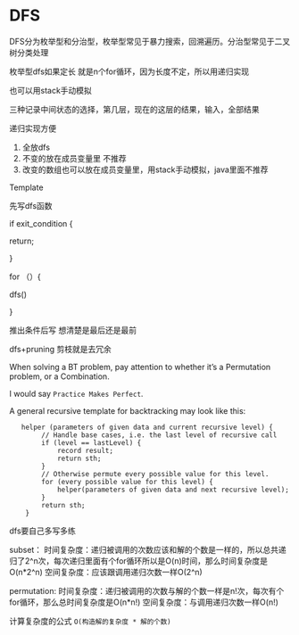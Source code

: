 # DFS

DFS分为枚举型和分治型，枚举型常见于暴力搜索，回溯遍历。分治型常见于二叉树分类处理



枚举型dfs如果定长 就是n个for循环，因为长度不定，所以用递归实现

也可以用stack手动模拟

三种记录中间状态的选择，第几层，现在的这层的结果，输入，全部结果

递归实现方便

1. 全放dfs
2. 不变的放在成员变量里 不推荐
3. 改变的数组也可以放在成员变量里，用stack手动模拟，java里面不推荐

Template



先写dfs函数

if exit_condition {

return;

}

for （）{

dfs()

}

 

推出条件后写 想清楚是最后还是最前



dfs+pruning 剪枝就是去冗余

When solving a BT problem, pay attention to whether it’s a Permutation problem, or a Combination.



I would say `Practice Makes Perfect`.

A general recursive template for backtracking may look like this:

```
   helper (parameters of given data and current recursive level) {
        // Handle base cases, i.e. the last level of recursive call
        if (level == lastLevel) {
            record result;
            return sth;
        }
        // Otherwise permute every possible value for this level.
        for (every possible value for this level) {
            helper(parameters of given data and next recursive level);
        }
        return sth;
    }
```
dfs要自己多写多练

subset：
时间复杂度：递归被调用的次数应该和解的个数是一样的，所以总共递归了2^n次，每次递归里面有个for循环所以是O(n)时间，那么时间复杂度是O(n*2^n)
空间复杂度：应该跟调用递归次数一样O(2^n)

permutation:
时间复杂度：递归被调用的次数与解的个数一样是n!次，每次有个for循环，那么总时间复杂度是O(n*n!)
空间复杂度：与调用递归次数一样O(n!)

计算复杂度的公式 `O(构造解的复杂度 * 解的个数)` 